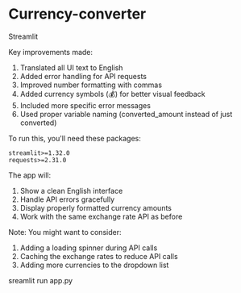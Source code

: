 # Currency-converter
 Streamlit

Key improvements made:
1. Translated all UI text to English
2. Added error handling for API requests
3. Improved number formatting with commas
4. Added currency symbols (💰) for better visual feedback
5. Included more specific error messages
6. Used proper variable naming (converted_amount instead of just converted)

To run this, you'll need these packages:
```
streamlit>=1.32.0
requests>=2.31.0
```

The app will:
1. Show a clean English interface
2. Handle API errors gracefully
3. Display properly formatted currency amounts
4. Work with the same exchange rate API as before

Note: You might want to consider:
1. Adding a loading spinner during API calls
2. Caching the exchange rates to reduce API calls
3. Adding more currencies to the dropdown list

sreamlit run app.py

